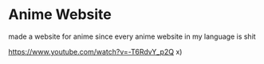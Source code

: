 # Anime Website
made a website for anime since every anime website in my language is shit

https://www.youtube.com/watch?v=-T6RdvY_p2Q
x)
